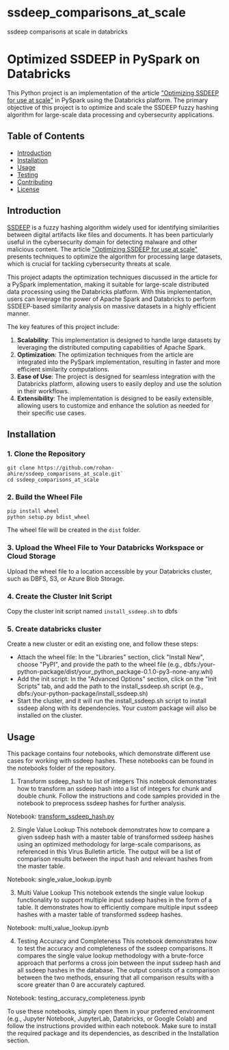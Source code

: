 # ssdeep_comparisons_at_scale
ssdeep comparisons at scale in databricks
# Optimized SSDEEP in PySpark on Databricks

This Python project is an implementation of the article ["Optimizing SSDEEP for use at scale"](https://www.virusbulletin.com/virusbulletin/2015/11/optimizing-ssdeep-use-scale) in PySpark using the Databricks platform. The primary objective of this project is to optimize and scale the SSDEEP fuzzy hashing algorithm for large-scale data processing and cybersecurity applications.

## Table of Contents

- [Introduction](#introduction)
- [Installation](#installation)
- [Usage](#usage)
- [Testing](#testing)
- [Contributing](#contributing)
- [License](#license)

## Introduction

[SSDEEP](https://ssdeep-project.github.io/ssdeep/index.html) is a fuzzy hashing algorithm widely used for identifying similarities between digital artifacts like files and documents. It has been particularly useful in the cybersecurity domain for detecting malware and other malicious content. The article ["Optimizing SSDEEP for use at scale"](https://www.virusbulletin.com/virusbulletin/2015/11/optimizing-ssdeep-use-scale) presents techniques to optimize the algorithm for processing large datasets, which is crucial for tackling cybersecurity threats at scale.

This project adapts the optimization techniques discussed in the article for a PySpark implementation, making it suitable for large-scale distributed data processing using the Databricks platform. With this implementation, users can leverage the power of Apache Spark and Databricks to perform SSDEEP-based similarity analysis on massive datasets in a highly efficient manner.

The key features of this project include:

1. **Scalability**: This implementation is designed to handle large datasets by leveraging the distributed computing capabilities of Apache Spark.
2. **Optimization**: The optimization techniques from the article are integrated into the PySpark implementation, resulting in faster and more efficient similarity computations.
3. **Ease of Use**: The project is designed for seamless integration with the Databricks platform, allowing users to easily deploy and use the solution in their workflows.
4. **Extensibility**: The implementation is designed to be easily extensible, allowing users to customize and enhance the solution as needed for their specific use cases.



## Installation

### 1. Clone the Repository
```
git clone https://github.com/rohan-ahire/ssdeep_comparisons_at_scale.git`
cd ssdeep_comparisons_at_scale
```

### 2. Build the Wheel File
```
pip install wheel
python setup.py bdist_wheel
```
The wheel file will be created in the `dist` folder.

### 3. Upload the Wheel File to Your Databricks Workspace or Cloud Storage
Upload the wheel file to a location accessible by your Databricks cluster, such as DBFS, S3, or Azure Blob Storage.

### 4. Create the Cluster Init Script
Copy the cluster init script named `install_ssdeep.sh` to dbfs

### 5. Create databricks cluster
Create a new cluster or edit an existing one, and follow these steps:

- Attach the wheel file: In the "Libraries" section, click "Install New", choose "PyPI", and provide the path to the wheel file (e.g., dbfs:/your-python-package/dist/your_python_package-0.1.0-py3-none-any.whl)
- Add the init script: In the "Advanced Options" section, click on the "Init Scripts" tab, and add the path to the install_ssdeep.sh script (e.g., dbfs:/your-python-package/install_ssdeep.sh)
- Start the cluster, and it will run the install_ssdeep.sh script to install ssdeep along with its dependencies. Your custom package will also be installed on the cluster.

## Usage
This package contains four notebooks, which demonstrate different use cases for working with ssdeep hashes. These notebooks can be found in the notebooks folder of the repository.

1. Transform ssdeep_hash to list of integers
This notebook demonstrates how to transform an ssdeep hash into a list of integers for chunk and double chunk. Follow the instructions and code samples provided in the notebook to preprocess ssdeep hashes for further analysis.

Notebook: [transform_ssdeep_hash.py](./notebooks/transform_ssdeep_hash.py)


2. Single Value Lookup
This notebook demonstrates how to compare a given ssdeep hash with a master table of transformed ssdeep hashes using an optimized methodology for large-scale comparisons, as referenced in this Virus Bulletin article. The output will be a list of comparison results between the input hash and relevant hashes from the master table.

Notebook: single_value_lookup.ipynb

3. Multi Value Lookup
This notebook extends the single value lookup functionality to support multiple input ssdeep hashes in the form of a table. It demonstrates how to efficiently compare multiple input ssdeep hashes with a master table of transformed ssdeep hashes.

Notebook: multi_value_lookup.ipynb

4. Testing Accuracy and Completeness
This notebook demonstrates how to test the accuracy and completeness of the ssdeep comparisons. It compares the single value lookup methodology with a brute-force approach that performs a cross join between the input ssdeep hash and all ssdeep hashes in the database. The output consists of a comparison between the two methods, ensuring that all comparison results with a score greater than 0 are accurately captured.

Notebook: testing_accuracy_completeness.ipynb

To use these notebooks, simply open them in your preferred environment (e.g., Jupyter Notebook, JupyterLab, Databricks, or Google Colab) and follow the instructions provided within each notebook. Make sure to install the required package and its dependencies, as described in the Installation section.
